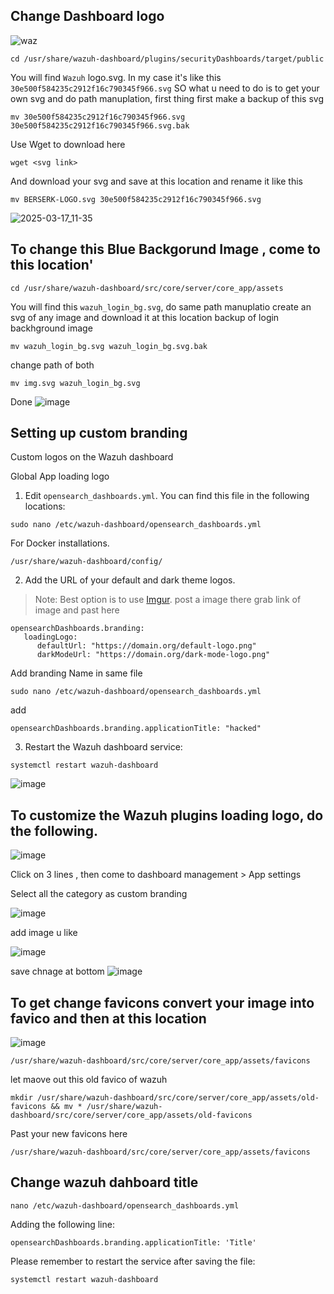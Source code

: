 ## Change Dashboard logo

![waz](https://github.com/user-attachments/assets/e3b60358-9e12-49d6-899d-9e4cd32a6c65)

```
cd /usr/share/wazuh-dashboard/plugins/securityDashboards/target/public
```
You will find `Wazuh` logo.svg. In my case it's like this `30e500f584235c2912f16c790345f966.svg`
SO what u need to do is to get your own svg and do path manuplation, first thing first make a backup of this svg
```
mv 30e500f584235c2912f16c790345f966.svg 30e500f584235c2912f16c790345f966.svg.bak
```
Use Wget to download here
```
wget <svg link>
```
And download your svg and save at this location and rename it like this
```
mv BERSERK-LOGO.svg 30e500f584235c2912f16c790345f966.svg
```
![2025-03-17_11-35](https://github.com/user-attachments/assets/87361985-3f81-4552-9e12-53eb5435f995)

## To change this Blue Backgorund Image , come to this location'
```
cd /usr/share/wazuh-dashboard/src/core/server/core_app/assets
```
You will find this `wazuh_login_bg.svg`, do same path manuplatio
create an svg of any image and download it at this location
backup of login backhground image
```
mv wazuh_login_bg.svg wazuh_login_bg.svg.bak
```
change path of both
```
mv img.svg wazuh_login_bg.svg
```
Done
![image](https://github.com/user-attachments/assets/1d8a68dd-c89c-443e-a823-641046e1620e)


## Setting up custom branding

Custom logos on the Wazuh dashboard

Global App loading logo

1. Edit `opensearch_dashboards.yml`. You can find this file in the following locations:
```
sudo nano /etc/wazuh-dashboard/opensearch_dashboards.yml
```
For Docker installations.
```
/usr/share/wazuh-dashboard/config/
```

2. Add the URL of your default and dark theme logos.

> Note: Best option is to use [Imgur](https://imgur.com/). post a image there grab link of image and past here
```
opensearchDashboards.branding:
   loadingLogo:
      defaultUrl: "https://domain.org/default-logo.png"
      darkModeUrl: "https://domain.org/dark-mode-logo.png"
```
Add branding Name in same file
```
sudo nano /etc/wazuh-dashboard/opensearch_dashboards.yml
```
add
```
opensearchDashboards.branding.applicationTitle: "hacked"
```

3. Restart the Wazuh dashboard service:

```
systemctl restart wazuh-dashboard
```
![image](https://github.com/user-attachments/assets/926ed4f9-815d-4bba-a8ba-102bea647562)

## To customize the Wazuh plugins loading logo, do the following.

![image](https://github.com/user-attachments/assets/c13e1781-28b3-4bef-8a55-d6a50f24c812)

Click on 3 lines , then come to dashboard management > App settings


Select all the category as custom branding

![image](https://github.com/user-attachments/assets/68e54785-abca-42be-b81a-9df9cb29fe48)

add image u like

![image](https://github.com/user-attachments/assets/f0f335ac-60e5-407e-9af2-975af1f37106)

save chnage at bottom 
![image](https://github.com/user-attachments/assets/d455ec83-5327-4cf7-b61e-4d710d3a7297)



## To get change favicons convert your image into favico and then at this location
![image](https://github.com/user-attachments/assets/fcfdc052-f941-4029-a857-931cbb100970)

```
/usr/share/wazuh-dashboard/src/core/server/core_app/assets/favicons
```
let maove out this old favico of wazuh
```
mkdir /usr/share/wazuh-dashboard/src/core/server/core_app/assets/old-favicons && mv * /usr/share/wazuh-dashboard/src/core/server/core_app/assets/old-favicons
```

Past your new favicons here
```
/usr/share/wazuh-dashboard/src/core/server/core_app/assets/favicons
```

<!--
opensearchDashboards.branding:
   loadingLogo:
      defaultUrl: "https://i.imgur.com/xKck6D7.png"
      darkModeUrl: "https://i.imgur.com/xKck6D7.png"
-->

## Change wazuh dahboard title
```
nano /etc/wazuh-dashboard/opensearch_dashboards.yml
```
Adding the following line:
```
opensearchDashboards.branding.applicationTitle: 'Title'
```
Please remember to restart the service after saving the file:
```
systemctl restart wazuh-dashboard
```
